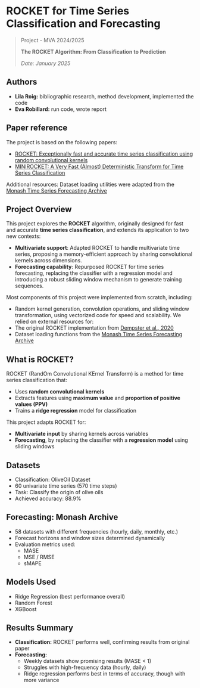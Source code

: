 # ROCKET for Time Series Classification and Forecasting

> Project - MVA 2024/2025
> 
> **The ROCKET Algorithm: From Classification to Prediction**
> 
> *Date: January 2025*

## Authors
- **Lila Roig:** bibliographic research, method development, implemented the code
- **Eva Robillard:** run code, wrote report

## Paper reference

The project is based on the following papers:
- [ROCKET: Exceptionally fast and accurate time series classification using random convolutional kernels](https://link.springer.com/article/10.1007/s10618-020-00701-z)
- [MINIROCKET: A Very Fast (Almost) Deterministic Transform for Time Series Classification](https://arxiv.org/abs/2012.08791)

Additional resources:
Dataset loading utilities were adapted from the [Monash Time Series Forecasting Archive](https://github.com/rakshitha123/TSForecasting)


## Project Overview

This project explores the **ROCKET** algorithm, originally designed for fast and accurate **time series classification**, and extends its application to two new contexts:

- **Multivariate support**: Adapted ROCKET to handle multivariate time series, proposing a memory-efficient approach by sharing convolutional kernels across dimensions.
- **Forecasting capability**: Repurposed ROCKET for time series forecasting, replacing the classifier with a regression model and introducing a robust sliding window mechanism to generate training sequences.


Most components of this project were implemented from scratch, including:
- Random kernel generation, convolution operations, and sliding window transformation, using vectorized code for speed and scalability.
We relied on external resources for:
- The original ROCKET implementation from [Dempster et al., 2020](https://doi.org/10.1007/s10618-020-00701-z)
- Dataset loading functions from the [Monash Time Series Forecasting Archive](https://github.com/rakshitha123/TSForecasting)


## What is ROCKET?

ROCKET (RandOm Convolutional KErnel Transform) is a method for time series classification that:
- Uses **random convolutional kernels**
- Extracts features using **maximum value** and **proportion of positive values (PPV)**
- Trains a **ridge regression** model for classification

This project adapts ROCKET for:
- **Multivariate input** by sharing kernels across variables
- **Forecasting**, by replacing the classifier with a **regression model** using sliding windows

## Datasets
- Classification: OliveOil Dataset
- 60 univariate time series (570 time steps)
- Task: Classify the origin of olive oils
- Achieved accuracy: 88.9%

## Forecasting: Monash Archive
- 58 datasets with different frequencies (hourly, daily, monthly, etc.)
- Forecast horizons and window sizes determined dynamically
- Evaluation metrics used:
  - MASE
  - MSE / RMSE
  - sMAPE

## Models Used
  - Ridge Regression (best performance overall)
  - Random Forest
  - XGBoost

## Results Summary
- **Classification:** ROCKET performs well, confirming results from original paper
- **Forecasting:**
  - Weekly datasets show promising results (MASE < 1)
  - Struggles with high-frequency data (hourly, daily)
  - Ridge regression performs best in terms of accuracy, though with more variance
